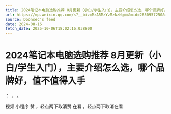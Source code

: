 ```yaml
---
title: 2024笔记本电脑选购推荐 8月更新（小白/学生入门），主要介绍怎么选，哪个品牌好，值不值得入手
url: https://mp.weixin.qq.com/s?__biz=MzA5MzYzMzkzNg==&mid=2650957250&idx=2&sn=b8330b10fb759e20786b3814de8e56ec
source: Doonsec's feed
date: 2024-08-16
fetch_date: 2025-10-06T18:02:16.038800
---
```


# 2024笔记本电脑选购推荐 8月更新（小白/学生入门），主要介绍怎么选，哪个品牌好，值不值得入手

：
，
。

视频
小程序
赞
，轻点两下取消赞
在看
，轻点两下取消在看